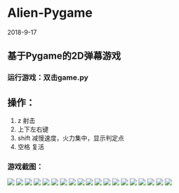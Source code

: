 # Alien-Pygame
2018-9-17
## 基于Pygame的2D弹幕游戏
### 运行游戏：双击game.py
## 操作：
1. z 射击
2. 上下左右键
3. shift 减慢速度，火力集中，显示判定点
4. 空格 复活
### 游戏截图：
![](screenshots/1.png)
![](screenshots/2.png)
![](screenshots/3.png)
![](screenshots/4.png)
![](screenshots/5.png)
![](screenshots/6.png)
![](screenshots/7.png)
![](screenshots/8.png)
![](screenshots/9.png)
![](screenshots/10.png)
![](screenshots/11.png)
![](screenshots/12.png)
![](screenshots/13.png)
![](screenshots/14.png)
![](screenshots/15.png)
![](screenshots/16.png)
![](screenshots/17.png)
![](screenshots/18.png)
![](screenshots/19.png)

